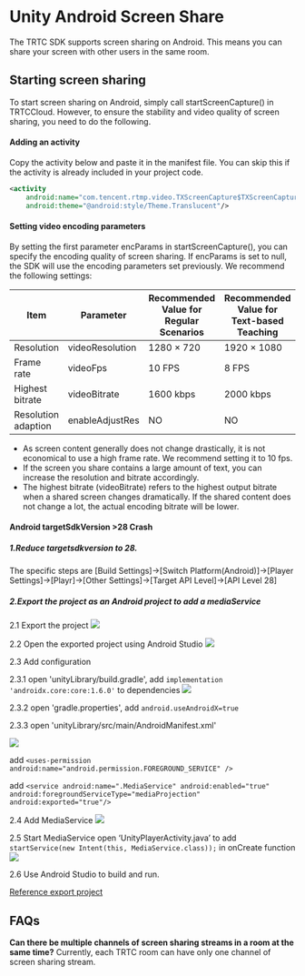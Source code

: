 # Unity Android Screen Share
The TRTC SDK supports screen sharing on Android. This means you can share your screen with other users in the same room. 

## Starting screen sharing
To start screen sharing on Android, simply call startScreenCapture() in TRTCCloud. However, to ensure the stability and video quality of screen sharing, you need to do the following.

#### Adding an activity
Copy the activity below and paste it in the manifest file. You can skip this if the activity is already included in your project code.
```xml
<activity 
    android:name="com.tencent.rtmp.video.TXScreenCapture$TXScreenCaptureAssistantActivity" 
    android:theme="@android:style/Theme.Translucent"/>
```

#### Setting video encoding parameters
By setting the first parameter encParams in startScreenCapture(), you can specify the encoding quality of screen sharing. If encParams is set to null, the SDK will use the encoding parameters set previously. We recommend the following settings:

| Item | Parameter | Recommended Value for Regular Scenarios |  Recommended Value for Text-based Teaching |
|---------|---------|---------|-----|
| Resolution | videoResolution | 1280 × 720 | 1920 × 1080 |
| Frame rate | videoFps | 10 FPS | 8 FPS |
| Highest bitrate	 | videoBitrate| 1600 kbps | 2000 kbps |
| Resolution adaption | enableAdjustRes | NO | NO |

- As screen content generally does not change drastically, it is not economical to use a high frame rate. We recommend setting it to 10 fps.  
- If the screen you share contains a large amount of text, you can increase the resolution and bitrate accordingly.
- The highest bitrate (videoBitrate) refers to the highest output bitrate when a shared screen changes dramatically. If the shared content does not change a lot, the actual encoding bitrate will be lower.

#### Android targetSdkVersion >28 Crash
##### 1.Reduce targetsdkversion to 28.
The specific steps are [Build Settings]->[Switch Platform(Android)]->[Player Settings]->[Playr]->[Other Settings]->[Target API Level]->[API Level 28]

##### 2.Export the project as an Android project to add a mediaService
2.1 Export the project
![](https://imgcache.qq.com/operation/dianshi/other/export.58ce964b062e6deae7d0311465632dec2238c3b5.png)

2.2 Open the exported project using Android Studio
![](https://imgcache.qq.com/operation/dianshi/other/export2.ac1209897c49630e22fd1e679463ae339266bf0d.png)

2.3 Add configuration

2.3.1 open 'unityLibrary/build.gradle', add `implementation 'androidx.core:core:1.6.0'`  to dependencies
![](https://imgcache.qq.com/operation/dianshi/other/export4.595fbaa2057f807b1d1dc086e16b837380f40c04.png)

2.3.2 open 'gradle.properties', add `android.useAndroidX=true`

2.3.3 open 'unityLibrary/src/main/AndroidManifest.xml' 

![](https://imgcache.qq.com/operation/dianshi/other/export6.7dcf13416b75dea5dac312025ece3e59cd132b09.png)

add `<uses-permission android:name="android.permission.FOREGROUND_SERVICE" />`

add `<service
        android:name=".MediaService"
        android:enabled="true"
        android:foregroundServiceType="mediaProjection"
        android:exported="true"/>`

2.4 Add MediaService
![](https://imgcache.qq.com/operation/dianshi/other/export5.4a0d024b07f95672b9f0b4dfae7ca47d04df61f8.png)

2.5 Start MediaService
open ‘UnityPlayerActivity.java’ to add `startService(new Intent(this, MediaService.class));` in onCreate function
![](https://imgcache.qq.com/operation/dianshi/other/export7.f50b35b716dfb013fe81576016ac09df505ec745.png)

2.6 Use Android Studio to build and run.

[Reference export project](https://github.com/c1avie/UnityAndroidExport)

## FAQs
 **Can there be multiple channels of screen sharing streams in a room at the same time?**
Currently, each TRTC room can have only one channel of screen sharing stream.
